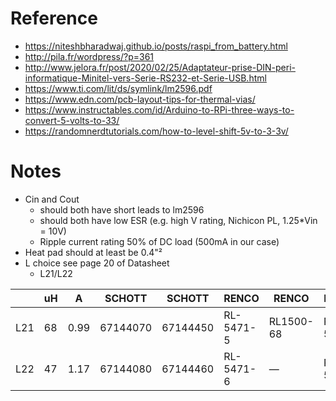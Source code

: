 # Reference

* https://niteshbharadwaj.github.io/posts/raspi_from_battery.html
* http://pila.fr/wordpress/?p=361
* http://www.jelora.fr/post/2020/02/25/Adaptateur-prise-DIN-peri-informatique-Minitel-vers-Serie-RS232-et-Serie-USB.html
* https://www.ti.com/lit/ds/symlink/lm2596.pdf
* https://www.edn.com/pcb-layout-tips-for-thermal-vias/
* https://www.instructables.com/id/Arduino-to-RPi-three-ways-to-convert-5-volts-to-33/
* https://randomnerdtutorials.com/how-to-level-shift-5v-to-3-3v/

# Notes

* Cin and Cout
  - should both have short leads to lm2596
  - should both have low ESR (e.g. high V rating, Nichicon PL, 1.25*Vin = 10V)
  - Ripple current rating 50% of DC load (500mA in our case)
* Heat pad should at least be 0.4"²
* L choice see page 20 of Datasheet
  - L21/L22

||uH|A|SCHOTT|SCHOTT|RENCO|RENCO|PULSE|PULSE|COILCRAFT|
|-|--|-|------|------|-----|-----|-----|-----|---------|
|L21|68|0.99|67144070|67144450|RL-5471-5|RL1500-68|PE-53821|PE-53821-S|DO3316-683|
|L22|47|1.17|67144080|67144460|RL-5471-6|—|PE-53822|PE-53822-S|DO3316-47|
